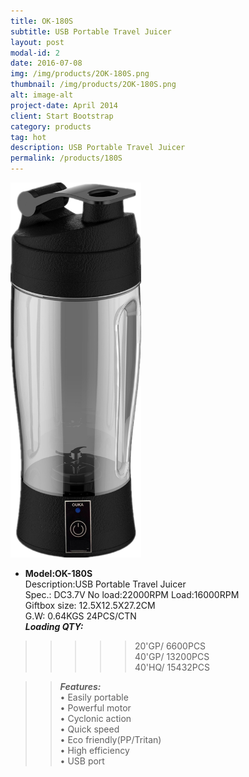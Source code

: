 ```yaml
---
title: OK-180S
subtitle: USB Portable Travel Juicer  
layout: post
modal-id: 2
date: 2016-07-08
img: /img/products/2OK-180S.png
thumbnail: /img/products/2OK-180S.png
alt: image-alt
project-date: April 2014
client: Start Bootstrap
category: products
tag: hot
description: USB Portable Travel Juicer   
permalink: /products/180S
---  
```

<div>
<img src="/img/products/2OK-180S.png"  class="img-responsive img-centered" style="height:600px"/>
</div>   

- **Model:OK-180S**     
  Description:USB Portable Travel Juicer  
  Spec.: DC3.7V   No load:22000RPM  Load:16000RPM   
  Giftbox size: 12.5X12.5X27.2CM      
  G.W: 0.64KGS   24PCS/CTN   
**_Loading QTY:_**   
>>>>>20'GP/  6600PCS  
       40'GP/  13200PCS  
       40'HQ/  15432PCS    

  >> **_Features:_**  
• Easily portable  
• Powerful motor      
• Cyclonic action  
• Quick speed  
• Eco friendly(PP/Tritan)  
• High efficiency  
• USB port  
